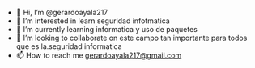 - 👋 Hi, I’m @gerardoayala217
- 👀 I’m interested in learn seguridad infotmatica
- 🌱 I’m currently learning informatica y uso de paquetes
- 💞️ I’m looking to collaborate on este campo tan importante para todos que es la.seguridad informatica
- 📫 How to reach me gerardoayala217@gmail.com

<!---
gerardoayala217/gerardoayala217 is a ✨ special ✨ repository because its `README.md` (this file) appears on your GitHub profile.
You can click the Preview link to take a look at your changes.
--->
